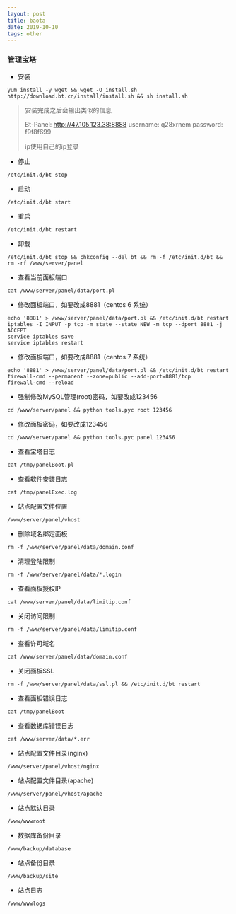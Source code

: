 ```yaml
---
layout: post
title: baota
date: 2019-10-10
tags: other
---
```




### 管理宝塔

* 安装

```shell
yum install -y wget && wget -O install.sh http://download.bt.cn/install/install.sh && sh install.sh
```

> 安装完成之后会输出类似的信息
>
> Bt-Panel: http://47.105.123.38:8888
> username: q28xrnem
> password: f9f8f699
>
> ip使用自己的ip登录

* 停止

```shell
/etc/init.d/bt stop
```

* 启动

```shell
/etc/init.d/bt start
```

* 重启

```shell
/etc/init.d/bt restart
```

* 卸载

```shell
/etc/init.d/bt stop && chkconfig --del bt && rm -f /etc/init.d/bt && rm -rf /www/server/panel
```

* 查看当前面板端口
```shell
cat /www/server/panel/data/port.pl
```
* 修改面板端口，如要改成8881（centos 6 系统）
```shell
echo '8881' > /www/server/panel/data/port.pl && /etc/init.d/bt restart
iptables -I INPUT -p tcp -m state --state NEW -m tcp --dport 8881 -j ACCEPT
service iptables save
service iptables restart
```
* 修改面板端口，如要改成8881（centos 7 系统）
```shell
echo '8881' > /www/server/panel/data/port.pl && /etc/init.d/bt restart
firewall-cmd --permanent --zone=public --add-port=8881/tcp
firewall-cmd --reload
```
* 强制修改MySQL管理(root)密码，如要改成123456
```shell
cd /www/server/panel && python tools.pyc root 123456
```
* 修改面板密码，如要改成123456
```shell
cd /www/server/panel && python tools.pyc panel 123456
```
* 查看宝塔日志
```shell
cat /tmp/panelBoot.pl
```
* 查看软件安装日志
```shell
cat /tmp/panelExec.log
```
* 站点配置文件位置
```
/www/server/panel/vhost
```
* 删除域名绑定面板
```shell
rm -f /www/server/panel/data/domain.conf
```
* 清理登陆限制
```shell
rm -f /www/server/panel/data/*.login
```

* 查看面板授权IP

```shell
cat /www/server/panel/data/limitip.conf
```

* 关闭访问限制

```shell
rm -f /www/server/panel/data/limitip.conf
```

* 查看许可域名

```shell
cat /www/server/panel/data/domain.conf
```
* 关闭面板SSL
```shell
rm -f /www/server/panel/data/ssl.pl && /etc/init.d/bt restart
```
* 查看面板错误日志
```shell
cat /tmp/panelBoot
```
* 查看数据库错误日志
```shell
cat /www/server/data/*.err
```
* 站点配置文件目录(nginx)
```
/www/server/panel/vhost/nginx
```
* 站点配置文件目录(apache)
```
/www/server/panel/vhost/apache
```
* 站点默认目录
```
/www/wwwroot
```
* 数据库备份目录
```shell
/www/backup/database
```
* 站点备份目录
```shell
/www/backup/site
```
* 站点日志
```shell
/www/wwwlogs
```